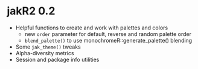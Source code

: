 # jakR2 0.2

* Helpful functions to create and work with palettes and colors
	* new `order` parameter for default, reverse and random palette order
	* `blend_palette()` to use monochromeR::generate_palette() blending 
* Some `jak_theme()` tweaks
* Alpha-diversity metrics
* Session and package info utilities
